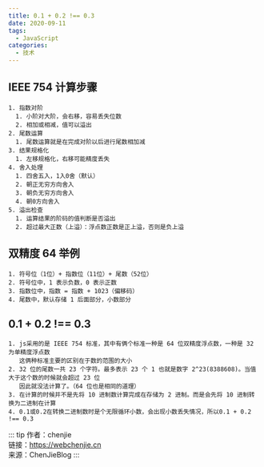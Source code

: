 ```yaml
---
title: 0.1 + 0.2 !== 0.3
date: 2020-09-11
tags:
  - JavaScript
categories:
  - 技术
---
```


## IEEE 754 计算步骤

    1. 指数对阶
      1. 小阶对大阶，会右移，容易丢失位数
      2. 相加或相减，值可以溢出
    2. 尾数运算
      1. 尾数运算就是在完成对阶以后进行尾数相加减
    3. 结果规格化
      1. 左移规格化，右移可能精度丢失
    4. 舍入处理
      1. 四舍五入，1入0舍（默认）
      2. 朝正无穷方向舍入
      3. 朝负无穷方向舍入
      4. 朝0方向舍入
    5. 溢出检查
      1. 运算结果的阶码的值判断是否溢出
      2. 超过最大正数（上溢）：浮点数正数是正上溢，否则是负上溢

## 双精度 64 举例

    1. 符号位（1位）+ 指数位（11位）+ 尾数（52位）
    2. 符号位中，1 表示负数，0 表示正数
    3. 指数位中，指数 = 指数 + 1023（偏移码）
    4. 尾数中，默认存储 1 后面部分，小数部分

## 0.1 + 0.2 !== 0.3

    1. js采用的是 IEEE 754 标准，其中有俩个标准一种是 64 位双精度浮点数，一种是 32 为单精度浮点数
       这俩种标准主要的区别在于数的范围的大小
    2. 32 位的尾数一共 23 个字符。最多表示 23 个 1 也就是数字 2^23(8388608)。当值大于这个数的时候就会超过 23 位
       因此就没法计算了。（64 位也是相同的道理）
    3. 在计算的时候并不是先将 10 进制数计算完成在存储为 2 进制。而是会先将 10 进制转换为二进制在计算
    4. 0.1或0.2在转换二进制数时是个无限循环小数，会出现小数丢失情况，所以0.1 + 0.2 !== 0.3

::: tip
作者：chenjie <br>
链接：https://webchenjie.cn <br>
来源：ChenJieBlog
:::
